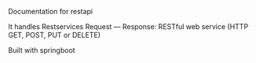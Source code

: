 Documentation for restapi

It handles Restservices Request — Response: RESTful web service (HTTP GET, POST, PUT or DELETE)

Built with springboot
